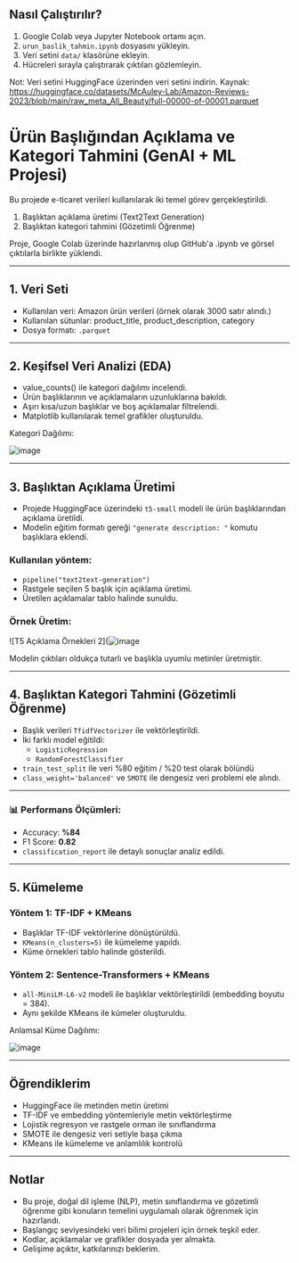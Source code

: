 ## Nasıl Çalıştırılır?

1. Google Colab veya Jupyter Notebook ortamı açın.
2. `urun_baslik_tahmin.ipynb` dosyasını yükleyin.  
3. Veri setini `data/` klasörüne ekleyin.  
4. Hücreleri sırayla çalıştırarak çıktıları gözlemleyin.

Not: Veri setini HuggingFace üzerinden veri setini indirin.
Kaynak: https://huggingface.co/datasets/McAuley-Lab/Amazon-Reviews-2023/blob/main/raw_meta_All_Beauty/full-00000-of-00001.parquet

# Ürün Başlığından Açıklama ve Kategori Tahmini (GenAI + ML Projesi)

Bu projede e-ticaret verileri kullanılarak iki temel görev gerçekleştirildi.

1. Başlıktan açıklama üretimi (Text2Text Generation)
2. Başlıktan kategori tahmini (Gözetimli Öğrenme)

Proje, Google Colab üzerinde hazırlanmış olup GitHub'a .ipynb ve görsel çıktılarla birlikte yüklendi.

---

## 1. Veri Seti

- Kullanılan veri: Amazon ürün verileri (örnek olarak 3000 satır alındı.)
- Kullanılan sütunlar: product_title, product_description, category
- Dosya formatı: `.parquet`

---

## 2. Keşifsel Veri Analizi (EDA)

- value_counts() ile kategori dağılımı incelendi.
- Ürün başlıklarının ve açıklamaların uzunluklarına bakıldı.
- Aşırı kısa/uzun başlıklar ve boş açıklamalar filtrelendi.
- Matplotlib kullanılarak temel grafikler oluşturuldu.

Kategori Dağılımı:

![image](https://github.com/user-attachments/assets/1f113d19-4a83-4049-848c-15214bfb3c2b.png)

---

## 3. Başlıktan Açıklama Üretimi

- Projede HuggingFace üzerindeki `t5-small` modeli ile ürün başlıklarından açıklama üretildi. 
- Modelin eğitim formatı gereği `"generate description: "` komutu başlıklara eklendi.

### Kullanılan yöntem:
- `pipeline("text2text-generation")`
- Rastgele seçilen 5 başlık için açıklama üretimi.
- Üretilen açıklamalar tablo halinde sunuldu.

### Örnek Üretim:
![T5 Açıklama Örnekleri 2](![image](https://github.com/user-attachments/assets/40e0e4da-3d87-4d08-8ee6-c943aa4a7fa7.png)

Modelin çıktıları oldukça tutarlı ve başlıkla uyumlu metinler üretmiştir.

---

## 4. Başlıktan Kategori Tahmini (Gözetimli Öğrenme)

- Başlık verileri `TfidfVectorizer` ile vektörleştirildi.
- İki farklı model eğitildi:
  - `LogisticRegression`
  - `RandomForestClassifier`
- `train_test_split` ile veri %80 eğitim / %20 test olarak bölündü
- `class_weight='balanced'` ve `SMOTE` ile dengesiz veri problemi ele alındı.

---

### 📊 Performans Ölçümleri:
- Accuracy: **%84**
- F1 Score: **0.82**
- `classification_report` ile detaylı sonuçlar analiz edildi.

---

## 5. Kümeleme

### Yöntem 1: TF-IDF + KMeans

- Başlıklar TF-IDF vektörlerine dönüştürüldü.
- `KMeans(n_clusters=5)` ile kümeleme yapıldı.
- Küme örnekleri tablo halinde gösterildi.

### Yöntem 2: Sentence-Transformers + KMeans

- `all-MiniLM-L6-v2` modeli ile başlıklar vektörleştirildi (embedding boyutu = 384).
- Aynı şekilde KMeans ile kümeler oluşturuldu.

Anlamsal Küme Dağılımı:

![image](https://github.com/user-attachments/assets/178d81ef-f418-4482-8252-a00942063d5a.png)

---

## Öğrendiklerim

- HuggingFace ile metinden metin üretimi
- TF-IDF ve embedding yöntemleriyle metin vektörleştirme
- Lojistik regresyon ve rastgele orman ile sınıflandırma
- SMOTE ile dengesiz veri setiyle başa çıkma
- KMeans ile kümeleme ve anlamlılık kontrolü

---

## Notlar

- Bu proje, doğal dil işleme (NLP), metin sınıflandırma ve gözetimli öğrenme gibi konuların temelini uygulamalı olarak öğrenmek için hazırlandı.
- Başlangıç seviyesindeki veri bilimi projeleri için örnek teşkil eder.
- Kodlar, açıklamalar ve grafikler dosyada yer almakta. 
- Gelişime açıktır, katkılarınızı beklerim.
